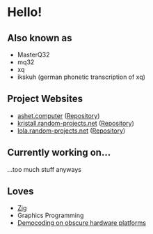 # Hello!

## Also known as
- MasterQ32
- mq32
- xq
- ikskuh (german phonetic transcription of xq)

## Project Websites

- [ashet.computer](//ashet.computer) ([Repository](/MasterQ32/spu-mark-ii))
- [kristall.random-projects.net](//kristall.random-projects.net) ([Repository](/MasterQ32/kristall))
- [lola.random-projects.net](https://lola.random-projects.net) ([Repository](/MasterQ32/LoLa))

## Currently working on…
…too much stuff anyways

## Loves
- [Zig](https://ziglang.org/)
- Graphics Programming
- [Democoding on obscure hardware platforms](https://demozoo.org/productions/230575/)

